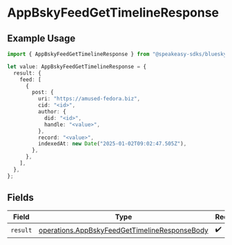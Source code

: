 # AppBskyFeedGetTimelineResponse

## Example Usage

```typescript
import { AppBskyFeedGetTimelineResponse } from "@speakeasy-sdks/bluesky/models/operations";

let value: AppBskyFeedGetTimelineResponse = {
  result: {
    feed: [
      {
        post: {
          uri: "https://amused-fedora.biz",
          cid: "<id>",
          author: {
            did: "<id>",
            handle: "<value>",
          },
          record: "<value>",
          indexedAt: new Date("2025-01-02T09:02:47.505Z"),
        },
      },
    ],
  },
};
```

## Fields

| Field                                                                                                          | Type                                                                                                           | Required                                                                                                       | Description                                                                                                    |
| -------------------------------------------------------------------------------------------------------------- | -------------------------------------------------------------------------------------------------------------- | -------------------------------------------------------------------------------------------------------------- | -------------------------------------------------------------------------------------------------------------- |
| `result`                                                                                                       | [operations.AppBskyFeedGetTimelineResponseBody](../../models/operations/appbskyfeedgettimelineresponsebody.md) | :heavy_check_mark:                                                                                             | N/A                                                                                                            |